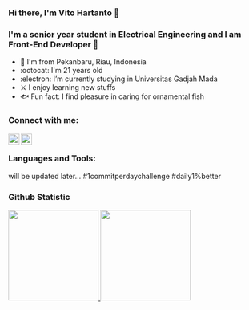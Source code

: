 ### Hi there, I'm Vito Hartanto 👋

### I'm a senior year student in Electrical Engineering and I am Front-End Developer 🚀

- 🦜 I'm from Pekanbaru, Riau, Indonesia
- :octocat: I'm 21 years old
- :electron: I’m currently studying in Universitas Gadjah Mada
- ⚔️ I enjoy learning new stuffs
- 🐟 Fun fact: I find pleasure in caring for ornamental fish

### Connect with me:
[<img align="left" alt="codeSTACKr | LinkedIn" width="22px" src="https://cdn.jsdelivr.net/npm/simple-icons@v3/icons/linkedin.svg" />][linkedin]
[<img align="left" alt="codeSTACKr | Instagram" width="22px" src="https://cdn.jsdelivr.net/npm/simple-icons@v3/icons/instagram.svg" />][instagram]
<br />

### Languages and Tools:
will be updated later...
#1commitperdaychallenge
#daily1%better

### Github Statistic
<p align="left">
<a href="https://github.com/vitohartanto">
  <img height="180em" src="https://github-readme-stats-eight-theta.vercel.app/api?username=vitohartanto&show_icons=true&theme=algolia&include_all_commits=true&count_private=true"/>
  <img height="180em" src="https://github-readme-stats-eight-theta.vercel.app/api/top-langs/?username=vitohartanto&layout=compact&layout=compact&theme=algolia"/>
</a>
</p>

[instagram]: https://www.instagram.com/hartantovito/
[linkedin]: https://www.linkedin.com/in/vito-hartanto-3813901b6/
